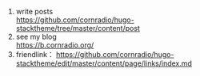 1. write posts  
https://github.com/cornradio/hugo-stacktheme/tree/master/content/post  
2. see my blog  
https://b.cornradio.org/
3. friendlink：
https://github.com/cornradio/hugo-stacktheme/edit/master/content/page/links/index.md
